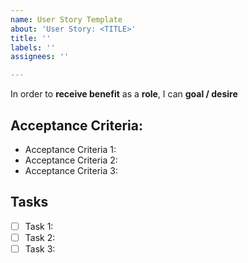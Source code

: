 ```yaml
---
name: User Story Template
about: 'User Story: <TITLE>'
title: ''
labels: ''
assignees: ''

---
```


In order to **receive benefit** as a **role**, I can **goal / desire**

## **Acceptance Criteria:**

- Acceptance Criteria 1:
- Acceptance Criteria 2:
- Acceptance Criteria 3:

## **Tasks**

- [ ] Task 1:
- [ ] Task 2:
- [ ] Task 3:
